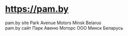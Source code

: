 # https://pam.by
pam.by site Park Avenue Motors Minsk Belarus  
pam.by сайт Парк Авеню Моторс ООО Минск Беларусь
